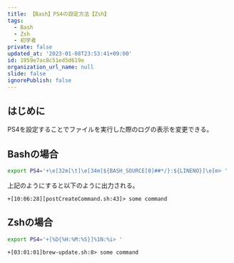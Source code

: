 ```yaml
---
title: 【Bash】PS4の設定方法【Zsh】
tags:
  - Bash
  - Zsh
  - 初学者
private: false
updated_at: '2023-01-08T23:53:41+09:00'
id: 1959e7ac8c51ed5d619e
organization_url_name: null
slide: false
ignorePublish: false
---
```

## はじめに

PS4を設定することでファイルを実行した際のログの表示を変更できる。  

## Bashの場合

```bash
export PS4='+\e[32m[\t]\e[34m[${BASH_SOURCE[0]##*/}:${LINENO}]\e[m> '
```

上記のようにすると以下のように出力される。  

```terminal
+[10:06:28][postCreateCommand.sh:43]> some command
```

## Zshの場合

```zsh
export PS4='+[%D{%H:%M:%S}]%1N:%i> '
```

```terminal
+[03:01:01]brew-update.sh:8> some command
```
